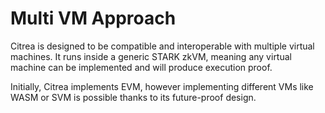 # Multi VM Approach

Citrea is designed to be compatible and interoperable with multiple virtual machines. It runs inside a generic STARK zkVM, meaning any virtual machine can be implemented and will produce execution proof.

Initially, Citrea implements EVM, however implementing different VMs like WASM or SVM is possible thanks to its future-proof design.
